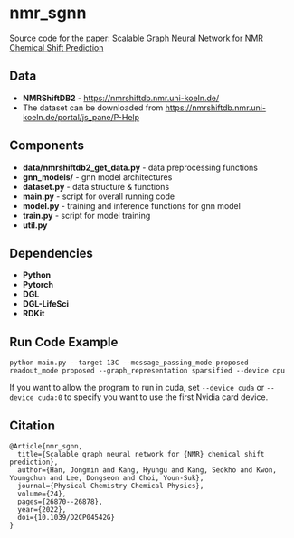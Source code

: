 # nmr_sgnn
Source code for the paper: [Scalable Graph Neural Network for NMR Chemical Shift Prediction](https://doi.org/10.1039/D2CP04542G)

## Data
- **NMRShiftDB2** - https://nmrshiftdb.nmr.uni-koeln.de/
- The dataset can be downloaded from https://nmrshiftdb.nmr.uni-koeln.de/portal/js_pane/P-Help

## Components
- **data/nmrshiftdb2_get_data.py** - data preprocessing functions
- **gnn_models/** - gnn model architectures
- **dataset.py** - data structure & functions
- **main.py** - script for overall running code
- **model.py** - training and inference functions for gnn model
- **train.py** - script for model training
- **util.py**

## Dependencies
- **Python**
- **Pytorch**
- **DGL**
- **DGL-LifeSci**
- **RDKit**

## Run Code Example

```shell
python main.py --target 13C --message_passing_mode proposed --readout_mode proposed --graph_representation sparsified --device cpu
```

If you want to allow the program to run in cuda, set ``--device cuda`` or ``--device cuda:0`` to specify you want to use the first Nvidia card device.


## Citation

```
@Article{nmr_sgnn,
  title={Scalable graph neural network for {NMR} chemical shift prediction},
  author={Han, Jongmin and Kang, Hyungu and Kang, Seokho and Kwon, Youngchun and Lee, Dongseon and Choi, Youn-Suk},
  journal={Physical Chemistry Chemical Physics},
  volume={24},
  pages={26870--26878},
  year={2022},
  doi={10.1039/D2CP04542G}
}
```
